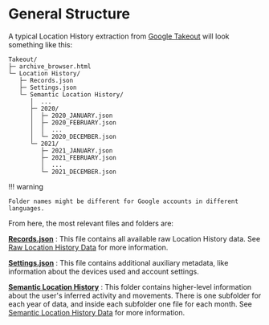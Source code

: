 # General Structure

A typical Location History extraction from [Google Takeout] will look something like this:

<pre><code><ic-folder>Takeout/</ic-folder>
├─ <ic-file>archive_browser.html</ic-file>
└─ <ic-folder>Location History/</ic-folder>
   ├─ <ic-file>Records.json</ic-file>
   ├─ <ic-file>Settings.json</ic-file>
   └─ <ic-folder>Semantic Location History/</ic-folder>
      │  ...
      ├─ <ic-folder>2020/</ic-folder>
      │  ├─ <ic-file>2020_JANUARY.json</ic-file>
      │  ├─ <ic-file>2020_FEBRUARY.json</ic-file>
      │  │  ...
      │  └─ <ic-file>2020_DECEMBER.json</ic-file>
      └─ <ic-folder>2021/</ic-folder>
         ├─ <ic-file>2021_JANUARY.json</ic-file>
         ├─ <ic-file>2021_FEBRUARY.json</ic-file>
         │  ...
         └─ <ic-file>2021_DECEMBER.json</ic-file>
</code></pre>


!!! warning

    Folder names might be different for Google accounts in different languages.


From here, the most relevant files and folders are:

<ic-file>**[Records.json]**</ic-file>
:   This file contains all available raw Location History data.
    See [Raw Location History Data] for more information.

<ic-file>**[Settings.json]**</ic-file>
:   This file contains additional auxiliary metadata, like information about the devices used and account settings.


<ic-folder>**[Semantic Location History][Semantic Location History Data]**</ic-folder>
:   This folder contains higher-level information about the user's inferred activity and movements.
    There is one subfolder for each year of data, and inside each subfolder one file for each month.
    See [Semantic Location History Data] for more information.


[Google Takeout]: https://takeout.google.com/settings/takeout
[Raw Location History Data]: raw_location.md
[Semantic Location History Data]: semantic_location.md
[Records.json]: ../reference/records.md
[Settings.json]: ../reference/settings.md
